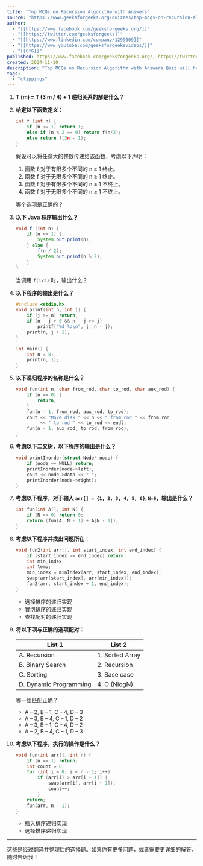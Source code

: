 ```yaml
---
title: "Top MCQs on Recursion Algorithm with Answers"
source: "https://www.geeksforgeeks.org/quizzes/top-mcqs-on-recursion-algorithm-with-answers/?page=3"
author:
  - "[[https://www.facebook.com/geeksforgeeks.org/]]"
  - "[[https://twitter.com/geeksforgeeks]]"
  - "[[https://www.linkedin.com/company/1299009]]"
  - "[[https://www.youtube.com/geeksforgeeksvideos/]]"
  - "[[GfG]]"
published: https://www.facebook.com/geeksforgeeks.org/, https://twitter.com/geeksforgeeks, https://www.linkedin.com/company/1299009, https://www.youtube.com/geeksforgeeksvideos/, 2013-03-06 - 01:24:14
created: 2024-11-10
description: "Top MCQs on Recursion Algorithm with Answers Quiz will help you to test and validate your DSA Quiz knowledge. It covers a variety of questions, from basic to advanced. The quiz contains 30 questions. You just have to assess all the given options and click on the correct answer."
tags:
  - "clippings"
---
```

1. **T (m) = T (3 m / 4) + 1 递归关系的解是什么？**

2. **给定以下函数定义：**

   ```c
   int f (int n) {
       if (n <= 1) return 1;
       else if (n % 2 == 0) return f(n/2);
       else return f(3n - 1);
   }
   ```

   假设可以将任意大的整数传递给该函数，考虑以下声明：

   1. 函数 f 对于有限多个不同的 n ≥ 1 终止。
   2. 函数 f 对于无限多个不同的 n ≥ 1 终止。
   3. 函数 f 对于有限多个不同的 n ≥ 1 不终止。
   4. 函数 f 对于无限多个不同的 n ≥ 1 不终止。

   哪个选项是正确的？

3. **以下 Java 程序输出什么？**

   ```java
   void f (int n) {
       if (n <= 1) {
           System.out.print(n);
       } else {
           f(n / 2);
           System.out.print(n % 2);
       }
   }
   ```

   当调用 `f(173)` 时，输出什么？

4. **以下程序的输出是什么？**

   ```cpp
   #include <stdio.h>
   void print(int n, int j) {
       if (j >= n) return;
       if (n - j > 0 && n - j >= j) 
           printf("%d %d\n", j, n - j);
       print(n, j + 1);
   }

   int main() {
       int n = 8;
       print(n, 1);
   }
   ```

5. **以下递归程序的名称是什么？**

   ```cpp
   void fun(int n, char from_rod, char to_rod, char aux_rod) {
       if (n == 0) {
           return;
       }
       fun(n - 1, from_rod, aux_rod, to_rod);
       cout << "Move disk " << n << " from rod " << from_rod 
            << " to rod " << to_rod << endl;
       fun(n - 1, aux_rod, to_rod, from_rod);
   }
   ```

6. **考虑以下二叉树，以下程序的输出是什么？**

   ```cpp
   void printInorder(struct Node* node) {
       if (node == NULL) return;
       printInorder(node->left);
       cout << node->data << " ";
       printInorder(node->right);
   }
   ```

7. **考虑以下程序，对于输入 `arr[] = {1, 2, 3, 4, 5, 6}`, `N=6`，输出是什么？**

   ```cpp
   int fun(int A[], int N) {
       if (N <= 0) return 0;
       return (fun(A, N - 1) + A[N - 1]);
   }
   ```

8. **考虑以下程序并找出问题所在：**

   ```cpp
   void fun2(int arr[], int start_index, int end_index) {
       if (start_index >= end_index) return;
       int min_index;
       int temp;
       min_index = minIndex(arr, start_index, end_index);
       swap(arr[start_index], arr[min_index]);
       fun2(arr, start_index + 1, end_index);
   }
   ```

   - 选择排序的递归实现
   - 冒泡排序的递归实现
   - 查找配对的递归实现

9. **将以下项与正确的选项配对：**

   | List 1      | List 2         |
   |-------------|----------------|
   | A. Recursion | 1. Sorted Array |
   | B. Binary Search | 2. Recursion |
   | C. Sorting | 3. Base case    |
   | D. Dynamic Programming | 4. O (NlogN) |

   哪一组匹配正确？

   - A – 2, B – 1, C – 4, D – 3
   - A – 3, B – 4, C – 1, D – 2
   - A – 3, B – 1, C – 4, D – 2
   - A – 2, B – 4, C – 1, D – 3

10. **考虑以下程序，执行的操作是什么？**

    ```cpp
    void fun(int arr[], int n) {
        if (n == 1) return;
        int count = 0;
        for (int i = 0; i < n - 1; i++)
            if (arr[i] > arr[i + 1]) {
                swap(arr[i], arr[i + 1]);
                count++;
            }
        return;
        fun(arr, n - 1);
    }
    ```

    - 插入排序递归实现
    - 选择排序递归实现

---

这些是经过翻译并整理后的选择题。如果你有更多问题，或者需要更详细的解答，随时告诉我！